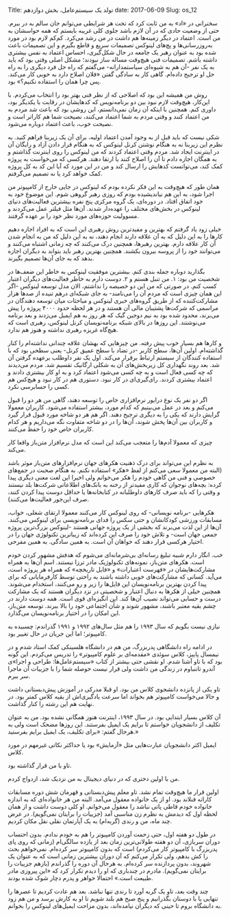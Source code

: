 Title: تولد یک سیستم‌عامل، بخش دوازدهم
date: 2017-06-09
Slug: os_12



سخنرانی در «اد» به من ثابت کرد که تحت هر شرایطی می‌توانم جان سالم به در ببرم. حتی از وضعیت حادی که در آن لازم باشد جلوی کلی غریبه بایستم که همه حواسشان به من است. اعتماد در دیگر زمینه‌ها هم داشت در من رشد می‌کرد. کم‌کم لازم بود در مورد به‌روزرسانی‌ها و پچ‌های لینوکس تصمیمات سریع و قاطع بگیرم و این تصمیمات باعث شده بود به عنوان رهبر یک جامعه در حال شکل‌گیری، احساس اعتماد به نفس بیشتری داشته باشم. تصمیمات فنی هیچ‌وقت مساله ساز نبودند؛ مشکل اصلی وقتی بود که باید به یک نفر -آن هم به شیوه‌ای سیاستمدارانه- می‌گفتم که راه حل فرد دیگری‌ را به راه حل او ترجیح داده‌ام. گاهی کار به سادگی گفتن «فلان اصلاح دارد به خوبی کار می‌کند. پس چرا همان را استفاده نکنیم؟» بود.

روش من همیشه این بود که اصلاحی که از نظر فنی بهتر بود را انتخاب می‌کردم. با این‌کار، هیچ‌وقت لازم نبود بین دو برنامه‌نویس که کدهایشان در رقابت با یکدیگر بود، داوری کنم. همچنین با اینکه آن زمان نمی‌دانستم، این روشی بود که باعث شد مردم به من اعتماد کنند و وقتی مردم به شما اعتماد می‌کنند، نصیحت شما هم کاراتر است و نصیحت خوب، باعث اعتماد دوباره می‌شود.

شکی نیست که باید قبل از به وجود آمدن اعتماد اولیه، برای آن یک زیربنا فراهم کنید. به نظرم این زیربنا نه به هنگام نوشتن کرنل لینوکس که به هنگام قرار دادن آزاد و رایگان آن در اینترنت ایجاد شد. مردم وقتی اعتماد کردند که من لینوکس را روی اینترنت گذاشتم و به همگان اجازه دادم تا آن را اصلاح کنند یا ارتقا دهند. هرکسی که می‌خواست به پروژه کمک کند، می‌توانست کدهایش را ارسال کند و من در این مورد که آیا این کد به کل پروژه کمک خواهد کرد یا نه تصمیم می‌گرفتم.

همان طور که هیچ‌وقت به این فکر نکرده بودم که لینوکس در جایی خارج از کامپیوتر من اجرا شود، به این هم نیاندیشیده بودم که روزی رهبر گروهی شوم. این موضوع خود به خود اتفاق افتاد. در دوره‌ای، یک گروه مرکزی پنج نفره بیشترین فعالیت‌های دنیای لینوکس در بخش‌های مختلف را عهده‌دار شدند. آن‌ها مثل فیلتر عمل می‌کردند و مسوولیت حوزه‌های مورد نظر خود را بر عهده گرفتند.

خیلی زود یاد گرفتم که بهترین و مفیدترین روش رهبری این است که به افراد اجازه دهیم کارها را به این دلیل که به آن علاقه‌ دارند انجام دهند، نه به این دلیل که من به انجام شدن آن کار علاقه دارم. بهترین رهبرها، همچنین درک می‌کنند که چه زمانی اشتباه می‌کنند و می‌توانند خود را از پروسه بیرون بکشند. همچنین بهترین رهبر باید بتواند به دیگران اجازه بدهد که به جای آن‌ها تصمیم بگیرند.

بگذارید دوباره جمله بندی کنم. بیشترین موفقیت لینوکس به خاطر این ضعف‌ها در شخصیت من بود: ۱. من تنبل هستم و ۲. دوست دارم به خاطر فعالیت‌های دیگران اعتبار کسب کنم. در صورتی که من این دو خصیصه را نداشتم، الان مدل توسعه لینوکس -اگر این همان چیزی است که مردم آن را می‌نامند- به جای شبکه‌ای درهم تنیده از صدها هزار مشارکت‌کننده که از طریق گروه‌های خبری لینوکس و مباحثات میان توسعه دهندگان در مراسمی که شرکت‌ها پشتیبان مالی آن هستند و در هر لحظه حدود ۴۰۰۰ پروژه را پیش‌ می‌برند،‌ محدود شده بود به نیم دوجین گیک که هر روز به هم ایمیل می‌زدند و بعد برنامه می‌نوشتند. این روزها در بالای شبکه برنامه‌نویسان کرنل لینوکس، رهبری است که هیچ‌گاه غریزه رهبری نداشته و هنوز هم ندارد.

و کارها هم بسیار خوب پیش رفته. من چیزهایی که بهشان علاقه چندانی نداشته‌ام را کنار گذاشته‌ام. اولین آن‌ها، سطح کاربر -در تضاد با سطح عمیق کرنل- یعنی سطحی بود که با استفاده کنندگان از سیستم ارتباط برقرار می‌کند. اول یک نفر داوطلب برعهده گرفتن آن شد. بعد روند نگهداری کل زیربخش‌های آن به شکلی ارگانیک تقسیم شد. مردم می‌دیدند که چه کسی فعال است و به چه کسی می‌شود اعتماد کرد و به او کار بیشتری دادند و اعتماد بیشتری کردند. رای‌گیری‌ای در کار نبود. دستوری هم در کار نبود و هیچ‌کس هم کسی را حسابرسی نکرد.

اگر دو نفر یک نوع درایور نرم‌افزاری خاص را توسعه دهند، گاهی من هر دو را قبول می‌کنم و بعد در عمل می‌بینیم که کدام مورد، بیشتر استفاده می‌شود. کاربران معمولا گرایش دارند که یکی را به دیگری ترجیح دهند. اگر هم هر دو شاخه مورد قبول قرار گیرد و کاربران بین آن‌ها پخش شوند، آن‌ها را در دو شاخه متفاوت نگه می‌داریم و هر کدام کاربران خاص خود را حفظ می‌کنند.

چیزی که معمولا آدم‌ها را متعجب می‌کند این است که مدل نرم‌افزار متن‌باز واقعا کار می‌کند.

به نظرم این می‌تواند برای درک ذهنیت هکرهای جهان نرم‌افزارهای متن‌باز موثر باشد (البته من معمولا سعی می‌کنم از لفظ «هکر» استفاده نکنم. به هنگام صحبت در جمع‌های خصوصی و فنی من گاهی خودم را هکر می‌خوانم ولی اخیرا این لغت معنی دیگری پیدا کرده: بچه‌های نوجوان که کاری مفیدتر از رخنه به بانک‌های اطلاعاتی شرکت‌ها بلد نیستند و وقتی را که باید صرف کارهای داوطلبانه در کتابخانه‌ها یا حداقل دوست پیدا کردن کنند، صرف این‌جور فعالیت‌ها می‌کنند).

هکرهایی -برنامه نویسانی- که روی لینوکس کار می‌کنند معمولا ارتقای شغلی، خواب، مسابقات ورزشی کودکانشان و حتی سکس را فدای برنامه‌نویسی برای لینوکس می‌کنند. آن‌ها از این لذت می‌برند که بخشی از یک پروژه جهانی هستند -لینوکس بزرگ‌ترین پروژه جمعی جهان است- و تلاش خود را صرف این کرده‌اند که زیباترین تکنولوژی جهان را در اختیار هرکسی قرار دهند که خواهان آن است. به همین سادگی. به همین مفرحی.

خب. انگار دارم شبیه تبلیغ رسانه‌ای بی‌شرمانه‌ای می‌شوم که هدفش مشهور کردن خودم است. هکرهای متن‌باز، نمونه‌های تکنولوژیک مادر ترزا نیستند. اسم آن‌ها به همراه مشارکت‌هایشان در «فهرست اعتبارات» و «فایل تاریخچه» که همراه هر پروژه است، می‌آید. کسانی که مشارکت‌های خوبی داشته باشند به راحتی توسط کارفرمایانی که برای پیدا کردن بهترین برنامه‌نویسان این فایل‌ها را زیر و رو می‌کنند، استخدام می‌شوند. همچنین خیلی از هکرها به دنبال اعتبار و‌ شخصیتی در نزد دیگران هستند که یک مشارکت درست و حسابی می‌تواند نصیب آن‌ها کند. این انگیزه‌ای قوی است. همه دوست دارند در چشم بقیه معتبر باشند، مشهور شوند و شأن اجتماعی خود را بالا ببرند. توسعه متن‌باز، این امکان را در اختیار برنامه‌نویسان می‌گذارد.

نیازی نیست بگویم که سال ۱۹۹۳ را هم مثل سال‌های ۱۹۹۲ و ۱۹۹۱ گذراندم: چسبیده به کامپیوتر؛ اما این جریان در حال تغییر بود.

در ادامه راه دانشگاهی پدربزرگ، من هم در دانشگاه هلسینکی کمک استاد شدم و در نیمسال پاییز، کلاس سوئدی «مقدمه‌ای بر علوم کامپیوتر» را تدریس می‌کردم. این گونه بود که با تاو آشنا شدم. او نقشی حتی بیشتر از کتاب «سیستم‌عامل‌ها: طراحی و اجرا»ی آندرو تاننباوم در زندگی من داشت ولی قرار نیست حوصله شما را با جزییات آن ماجرا سر ببرم.

تاو یکی از پانزده دانشجوی کلاس من بود. او قبلا مدرکی در آموزش پیش‌دبستانی داشت و حالا می‌خواست کامپیوتر هم بخواند اما سرعت یادگیری‌اش از بقیه کلاس کمتر بود. در نهایت هم این رشته را کنار گذاشت.

آن کلاس بسیار ابتدایی بود. در سال ۱۹۹۳، اینترنت هنوز همگانی نشده بود. من به عنوان تکلیف از دانشجویان خواستم تا برایم یک ایمیل بفرستند. این روزها مضحک است ولی به هرحال گفتم: «برای تکلیف، یک ایمیل برایم بفرستید.»

ایمیل اکثر دانشجویان عبارت‌هایی مثل «آزمایش» بود یا حداکثر نکاتی غیرمهم در مورد کلاس.

تاو با من قرار گذاشته بود.

من با اولین دختری که در دنیای دیجیتال به من نزدیک شد، ازدواج کردم.

اولین قرار ما هیچ‌وقت تمام نشد. تاو معلم پیش‌دبستانی و قهرمان شش دوره مسابقات کاراته فنلاند بود. او از یک خانواده معقول می‌آمد. البته من هر خانواده‌ای که به اندازه خانواده خودم قاطی پاتی نباشد را معقول می‌خوانم. او کلی دوست داشت و از همان لحظه اول که دیدمش به نظرم زن مناسبی آمد (جزییات را برایتان نمی‌گویم). در عرض چند ماه، من و رندی (گربه‌ام) به یک آپارتمان نقلی نقل مکان کردیم.

در طول دو هفته اول، حتی زحمت آوردن کامپیوتر را هم به خودم ندادم. بدون احتساب دوران سربازی، آن دو هفته طولانی‌ترین زمان بعد از یازده سالگی‌ام (زمانی که روی پای پدربزرگ‌ با کامپیوتر کار می‌کردم) است که بدون کامپیوتر سر کرده‌ام. نمی‌خواهم بحث را کش بدهم، ولی تکرار می‌کنم که آن دوران بیشترین زمانی است که به عنوان یک شهروند، بدون پردازنده سر کرده‌ام. به هرحال آن دوره را گذراندم (بازهم جزییات را برایتان نمی‌گویم). مادرم در چندباری که او را دیدم تکرار کرد که «این پیروزی مادر طبیعت است.» احتمالا خواهر و پدرم دچار شوک شده بودند.

چند وقت بعد، تاو یک گربه آورد تا رندی تنها نباشد. بعد هم عادت کردیم تا عصرها را تنهایی یا با دوستان بگذرانیم و پنج صبح هم بلند شویم تا او به کارش برسد و من هم زود به دانشگاه بروم تا حینی که دیگران نیامده‌اند، بدون مزاحت ایمیل‌های لینوکس را بخوانم.


